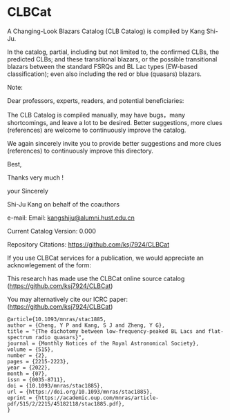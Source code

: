 # CLBCat
A Changing-Look Blazars Catalog (CLB Catalog) is compiled by Kang Shi-Ju.

  In the catalog, partial, including but not limited to, 
the confirmed CLBs, the predicted CLBs;
and these transitional blazars, or  the possible transitional blazars between the standard FSRQs and BL Lac types (EW-based classification);
even also including the red or blue (quasars) blazars.


Note: 

Dear professors, experts, readers, and potential beneficiaries:

  The CLB Catalog is compiled manually, may have bugs，many shortcomings, and leave a lot to be desired. Better suggestions, more clues (references) are welcome to continuously improve the catalog.

We again sincerely invite you to provide better suggestions and more clues (references) to continuously improve this directory.

Best,

Thanks very much !

your Sincerely

Shi-Ju  Kang on behalf of the coauthors

e-mail: Email: kangshiju@alumni.hust.edu.cn






Current Catalog Version: 0.000 

Repository Citations: https://github.com/ksj7924/CLBCat

If you use CLBCat services for a publication, we would appreciate an acknowlegement of the form:

This research has made use the CLBCat online source catalog (https://github.com/ksj7924/CLBCat) 

You may alternatively cite our ICRC paper: (https://github.com/ksj7924/CLBCat)

    @article{10.1093/mnras/stac1885,
    author = {Cheng, Y P and Kang, S J and Zheng, Y G},
    title = "{The dichotomy between low-frequency-peaked BL Lacs and flat-spectrum radio quasars}",
    journal = {Monthly Notices of the Royal Astronomical Society},
    volume = {515},
    number = {2},
    pages = {2215-2223},
    year = {2022},
    month = {07},
    issn = {0035-8711},
    doi = {10.1093/mnras/stac1885},
    url = {https://doi.org/10.1093/mnras/stac1885},
    eprint = {https://academic.oup.com/mnras/article-pdf/515/2/2215/45182118/stac1885.pdf},
    }



